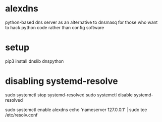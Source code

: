 # alexdns
python-based dns server as an alternative to dnsmasq for those who want to hack python code rather than config software

# setup
pip3 install dnslib dnspython

# disabling systemd-resolve
sudo systemctl stop systemd-resolved
sudo systemctl disable systemd-resolved

sudo systemctl enable alexdns
echo 'nameserver 127.0.0.1' | sudo tee /etc/resolv.conf
